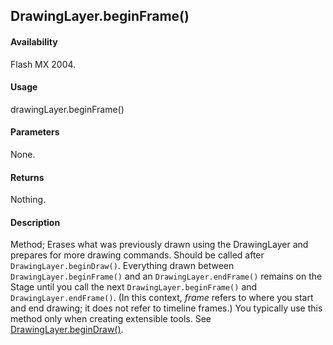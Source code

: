## DrawingLayer.beginFrame()

#### Availability

Flash MX 2004.

#### Usage

drawingLayer.beginFrame()

#### Parameters

None.

#### Returns

Nothing.

#### Description

Method; Erases what was previously drawn using the DrawingLayer and prepares for more drawing commands. Should be called after `DrawingLayer.beginDraw()`. Everything drawn between `DrawingLayer.beginFrame()` and an `DrawingLayer.endFrame()` remains on the Stage until you call the next `DrawingLayer.beginFrame()` and `DrawingLayer.endFrame()`. (In this context, *frame* refers to where you start and end drawing; it does not refer to timeline frames.) You typically use this method only when creating extensible tools. See [DrawingLayer.beginDraw()](../DrawingLayer_object/DrawingLayer.md).
